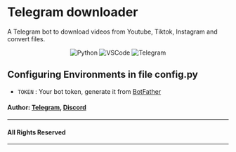 # Telegram downloader
A Telegram bot to download videos from Youtube, Tiktok, Instagram and convert files.

<div align="center">
<img alt="Python" src="https://img.shields.io/badge/python-%2314354C.svg?&style=for-the-badge&logo=python&logoColor=white"/>
<img alt="VSCode" src="https://img.shields.io/badge/Visual%20Studio%20Code-0078d7.svg?style=for-the-badge&logo=visual-studio-code&logoColor=white"/>
<img alt="Telegram" src="https://img.shields.io/badge/Telegram-blue?&style=for-the-badge&logoColor=white&logo=telegram"/>
</div>



## Configuring Environments in file config.py
- `TOKEN` : Your bot token, generate it from [BotFather](https://t.me/BotFather)

#### Author: [Telegram](https://t.me/qwoe1x), [Discord](https://discordapp.com/users/852586781727916073)
---
#### All Rights Reserved
---
